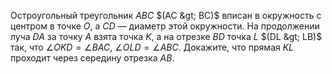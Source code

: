 Остроугольный треугольник $ABC$ $(AC  &gt;  BC)$ вписан в окружность с центром в точке $O$, а $CD$ — диаметр этой окружности. На продолжении луча $DA$ за точку $A$ взята точка $K$, а на отрезке $BD$ точка $L$ $(DL  &gt;  LB)$ так, что $\angle OKD = \angle BAC$, $\angle OLD = \angle ABC$. Докажите, что прямая $KL$ проходит через середину отрезка $AB$.